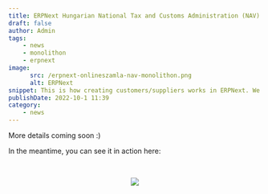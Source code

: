 ```yaml
---
title: ERPNext Hungarian National Tax and Customs Administration (NAV) Online Invoice Preview
draft: false
author: Admin
tags:
    - news
    - monolithon
    - erpnext
image:
      src: /erpnext-onlineszamla-nav-monolithon.png
      alt: ERPNext
snippet: This is how creating customers/suppliers works in ERPNext. We retrieve data from the Hungarian NAV online invoice system based on the VAT number. This forms the foundation of ERPNext Hungarian NAV compliant invoicing.
publishDate: 2022-10-1 11:39
category:
    - news
---
```


<p>More details coming soon :)</p><p>In the meantime, you can see it in action here:</p><p><br></p><p style="text-align: center;"><img src="/jFrMpG9.gif"></p>



